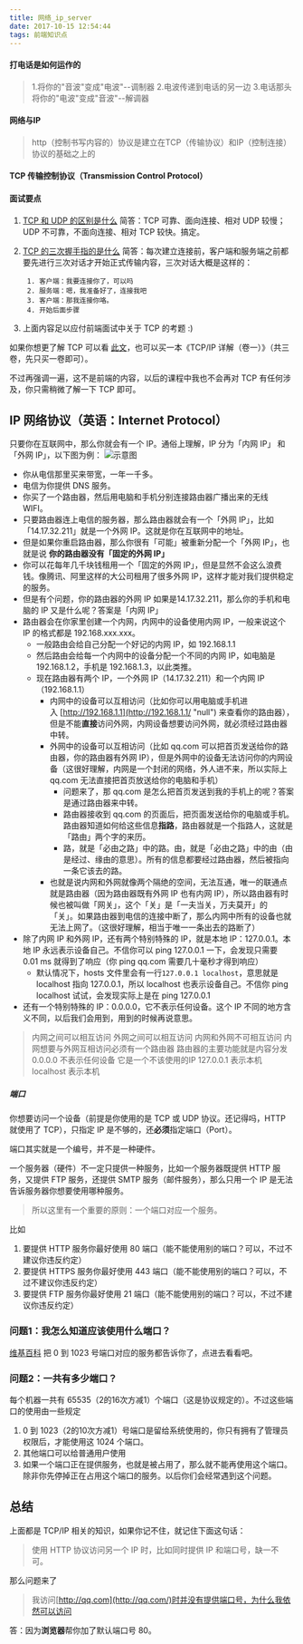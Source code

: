 ```yaml
---
title: 网络_ip_server
date: 2017-10-15 12:54:44
tags: 前端知识点
---
```


#### 打电话是如何运作的
> 1.将你的"音波"变成"电波"--调制器
2.电波传递到电话的另一边
3.电话那头将你的"电波"变成"音波"--解调器
#### 网络与IP
> http（控制书写内容的）协议是建立在TCP（传输协议）和IP（控制连接）协议的基础之上的
#### TCP 传输控制协议（Transmission Control Protocol）
#### 面试要点
 1.  [TCP 和 UDP 的区别是什么](https://www.nowcoder.com/questionTerminal/63c8b45c91a544bd8febc1f1ff02e3b5?toCommentId=73766 "null")
    简答：TCP 可靠、面向连接、相对 UDP 较慢；UDP 不可靠，不面向连接、相对 TCP 较快。搞定。
2.  [TCP 的三次握手指的是什么](https://github.com/jawil/blog/issues/14 "null")
    简答：每次建立连接前，客户端和服务端之前都要先进行三次对话才开始正式传输内容，三次对话大概是这样的：

    ```
     1. 客户端：我要连接你了，可以吗
     2. 服务端：嗯，我准备好了，连接我吧
     3. 客户端：那我连接你咯。
     4. 开始后面步骤
    ```
1.  上面内容足以应付前端面试中关于 TCP 的考题 :)

如果你想更了解 TCP 可以看 [此文](http://www.ruanyifeng.com/blog/2017/06/tcp-protocol.html "null")，也可以买一本《TCP/IP 详解（卷一）》（共三卷，先只买一卷即可）。

不过再强调一遍，这不是前端的内容，以后的课程中我也不会再对 TCP 有任何涉及，你只需稍微了解一下 TCP 即可。

## IP 网络协议（英语：Internet Protocol）

只要你在互联网中，那么你就会有一个 IP。通俗上理解，IP 分为「内网 IP」 和「外网 IP」，以下图为例：
![示意图](https://sltrust.github.io/note/img/note007.png)

*   你从电信那里买来带宽，一年一千多。
*   电信为你提供 DNS 服务。
*   你买了一个路由器，然后用电脑和手机分别连接路由器广播出来的无线 WIFI。
*   只要路由器连上电信的服务器，那么路由器就会有一个「外网 IP」，比如「14.17.32.211」就是一个外网 IP。这就是你在互联网中的地址。
*   但是如果你重启路由器，那么你很有「可能」被重新分配一个「外网 IP」，也就是说 **你的路由器没有「固定的外网 IP」**
*   你可以花每年几千块钱租用一个「固定的外网 IP」，但是显然不会这么浪费钱。像腾讯、阿里这样的大公司租用了很多外网 IP，这样才能对我们提供稳定的服务。
*   但是有个问题，你的路由器的外网 IP 如果是14.17.32.211，那么你的手机和电脑的 IP 又是什么呢？答案是「内网 IP」
*   路由器会在你家里创建一个内网，内网中的设备使用内网 IP，一般来说这个 IP 的格式都是 192.168.xxx.xxx。
    *   一般路由会给自己分配一个好记的内网 IP，如 192.168.1.1
    *   然后路由会给每一个内网中的设备分配一个不同的内网 IP，如电脑是 192.168.1.2，手机是 192.168.1.3，以此类推。
    *   现在路由器有两个 IP，一个外网 IP（14.17.32.211）和一个内网 IP（192.168.1.1）
        *   内网中的设备可以互相访问（比如你可以用电脑或手机进入 [http://192.168.1.1](http://192.168.1.1/ "null") 来查看你的路由器），但是不能**直接**访问外网，内网设备想要访问外网，就必须经过路由器中转。
        *   外网中的设备可以互相访问（比如 qq.com 可以把首页发送给你的路由器，你的路由器有外网 IP），但是外网中的设备无法访问你的内网设备（这很好理解，内网是一个封闭的网络，外人进不来，所以实际上 qq.com 无法直接把首页放送给你的电脑和手机）
            *   问题来了，那 qq.com 是怎么把首页发送到我的手机上的呢？答案是通过路由器来中转。
            *   路由器接收到 qq.com 的页面后，把页面发送给你的电脑或手机。路由器知道如何给这些信息**指路**，路由器就是一个指路人，这就是「路由」两个字的来历。
            *   路，就是「必由之路」中的路。由，就是「必由之路」中的由（由是经过、缘由的意思）。所有的信息都要经过路由器，然后被指向一条它该去的路。
        *   也就是说内网和外网就像两个隔绝的空间，无法互通，唯一的联通点就是路由器（因为路由器既有外网 IP 也有内网 IP），所以路由器有时候也被叫做「网关」，这个「关」是「一夫当关，万夫莫开」的「关」。如果路由器到电信的连接中断了，那么内网中所有的设备也就无法上网了。（这很好理解，相当于唯一一条出去的路断了）
*   除了内网 IP 和外网 IP，还有两个特别特殊的 IP，就是本地 IP：127.0.0.1。本地 IP 永远表示设备自己。不信你可以 ping 127.0.0.1 一下，会发现只需要 0.01 ms 就得到了响应（你 ping qq.com 需要几十毫秒才得到响应）
    *   默认情况下，hosts 文件里会有一行`127.0.0.1 localhost`，意思就是 localhost 指向 127.0.0.1，所以 localhost 也表示设备自己。不信你 ping localhost 试试，会发现实际上是在 ping 127.0.0.1
*   还有一个特别特殊的 IP：0.0.0.0，它不表示任何设备。这个 IP 不同的地方含义不同，以后我们会用到，用到的时候再说意思。

>内网之间可以相互访问
外网之间可以相互访问
内网和外网不可相互访问
内网想要与外网互相访问必须有一个路由器
路由器的主要功能就是内容分发
 0.0.0.0 不表示任何设备 它是一个不该使用的IP
127.0.0.1 表示本机
localhost 表示本机
##### 端口
你想要访问一个设备（前提是你使用的是 TCP 或 UDP 协议。还记得吗，HTTP 就使用了 TCP），只指定 IP 是不够的，还**必须**指定端口（Port）。

端口其实就是一个编号，并不是一种硬件。

一个服务器（硬件）不一定只提供一种服务，比如一个服务器既提供 HTTP 服务，又提供 FTP 服务，还提供 SMTP 服务（邮件服务），那么只用一个 IP 是无法告诉服务器你想要使用哪种服务。

> 所以这里有一个重要的原则：一个端口对应一个服务。

比如

1.  要提供 HTTP 服务你最好使用 80 端口（能不能使用别的端口？可以，不过不建议你违反约定）
2.  要提供 HTTPS 服务你最好使用 443 端口（能不能使用别的端口？可以，不过不建议你违反约定）
3.  要提供 FTP 服务你最好使用 21 端口（能不能使用别的端口？可以，不过不建议你违反约定）

### 问题1：我怎么知道应该使用什么端口？

[维基百科](https://zh.wikipedia.org/wiki/TCP/UDP%E7%AB%AF%E5%8F%A3%E5%88%97%E8%A1%A8#0.E5.88.B01023.E5.8F.B7.E7.AB.AF.E5.8F.A3 "null") 把 0 到 1023 号端口对应的服务都告诉你了，点进去看看吧。

### 问题2：一共有多少端口？

每个机器一共有 65535（2的16次方减1）个端口（这是协议规定的）。不过这些端口的使用由一些规定

1.  0 到 1023（2的10次方减1）号端口是留给系统使用的，你只有拥有了管理员权限后，才能使用这 1024 个端口。
2.  其他端口可以给普通用户使用
3.  如果一个端口正在提供服务，也就是被占用了，那么就不能再使用这个端口。除非你先停掉正在占用这个端口的服务。以后你们会经常遇到这个问题。

## 总结

上面都是 TCP/IP 相关的知识，如果你记不住，就记住下面这句话：

> 使用 HTTP 协议访问另一个 IP 时，比如同时提供 IP 和端口号，缺一不可。

那么问题来了

> 我访问[http://qq.com](http://qq.com/)时并没有提供端口号，为什么我依然可以访问

答：因为**浏览器**帮你加了默认端口号 80。

